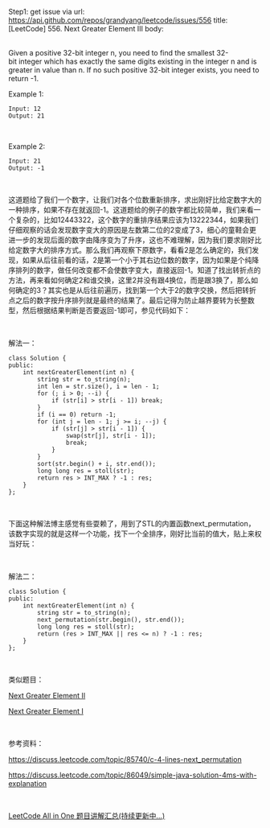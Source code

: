 Step1: get issue via url: https://api.github.com/repos/grandyang/leetcode/issues/556 
 title:[LeetCode] 556. Next Greater Element III 
 body:  
  

Given a positive 32-bit integer n, you need to find the smallest 32-bit integer which has exactly the same digits existing in the integer n and is greater in value than n. If no such positive 32-bit integer exists, you need to return -1.

Example 1:
    
    
    Input: 12
    Output: 21
    

 

Example 2:
    
    
    Input: 21
    Output: -1

 

这道题给了我们一个数字，让我们对各个位数重新排序，求出刚好比给定数字大的一种排序，如果不存在就返回-1。这道题给的例子的数字都比较简单，我们来看一个复杂的，比如12443322，这个数字的重排序结果应该为13222344，如果我们仔细观察的话会发现数字变大的原因是左数第二位的2变成了3，细心的童鞋会更进一步的发现后面的数字由降序变为了升序，这也不难理解，因为我们要求刚好比给定数字大的排序方式。那么我们再观察下原数字，看看2是怎么确定的，我们发现，如果从后往前看的话，2是第一个小于其右边位数的数字，因为如果是个纯降序排列的数字，做任何改变都不会使数字变大，直接返回-1。知道了找出转折点的方法，再来看如何确定2和谁交换，这里2并没有跟4换位，而是跟3换了，那么如何确定的3？其实也是从后往前遍历，找到第一个大于2的数字交换，然后把转折点之后的数字按升序排列就是最终的结果了。最后记得为防止越界要转为长整数型，然后根据结果判断是否要返回-1即可，参见代码如下：

 

解法一：
    
    
    class Solution {
    public:
        int nextGreaterElement(int n) {
            string str = to_string(n);
            int len = str.size(), i = len - 1;
            for (; i > 0; --i) {
                if (str[i] > str[i - 1]) break;
            }
            if (i == 0) return -1;
            for (int j = len - 1; j >= i; --j) {
                if (str[j] > str[i - 1]) {
                    swap(str[j], str[i - 1]);
                    break;
                }
            }
            sort(str.begin() + i, str.end());
            long long res = stoll(str);
            return res > INT_MAX ? -1 : res;
        }
    };

 

下面这种解法博主感觉有些耍赖了，用到了STL的内置函数next_permutation，该数字实现的就是这样一个功能，找下一个全排序，刚好比当前的值大，贴上来权当好玩：

 

解法二：
    
    
    class Solution {
    public:
        int nextGreaterElement(int n) {
            string str = to_string(n);
            next_permutation(str.begin(), str.end());
            long long res = stoll(str);
            return (res > INT_MAX || res <= n) ? -1 : res;
        }
    };

 

类似题目：

[Next Greater Element II](http://www.cnblogs.com/grandyang/p/6442861.html)

[Next Greater Element I](http://www.cnblogs.com/grandyang/p/6399855.html) 

 

参考资料：

<https://discuss.leetcode.com/topic/85740/c-4-lines-next_permutation>

<https://discuss.leetcode.com/topic/86049/simple-java-solution-4ms-with-explanation>

 

[LeetCode All in One 题目讲解汇总(持续更新中...)](http://www.cnblogs.com/grandyang/p/4606334.html)

